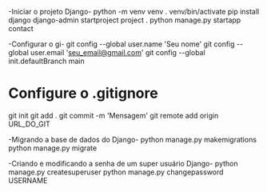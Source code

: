 -Iniciar o projeto Django-
python -m venv venv
. venv/bin/activate
pip install django
django-admin startproject project .
python manage.py startapp contact

-Configurar o gi-
git config --global user.name 'Seu nome'
git config --global user.email 'seu_email@gmail.com'
git config --global init.defaultBranch main
# Configure o .gitignore
git init
git add .
git commit -m 'Mensagem'
git remote add origin URL_DO_GIT

-Migrando a base de dados do Django-
python manage.py makemigrations
python manage.py migrate

-Criando e modificando a senha de um super usuário Django-
python manage.py createsuperuser
python manage.py changepassword USERNAME